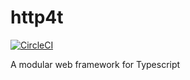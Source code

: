 # http4t

[![CircleCI](https://circleci.com/gh/http4t/http4t.svg?style=svg)](https://circleci.com/gh/http4t/http4t)

A modular web framework for Typescript

